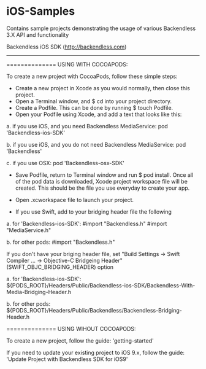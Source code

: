 iOS-Samples
===========

Contains sample projects demonstrating the usage of various Backendless 3.X API and functionality

Backendless iOS SDK (http://backendless.com)
_____________________________________________

============== USING WITH COCOAPODS:

To create a new project with CocoaPods, follow these simple steps:

- Create a new project in Xcode as you would normally, then close this project.
- Open a Terminal window, and $ cd into your project directory.
- Create a Podfile. This can be done by running $ touch Podfile.
- Open your Podfile using Xcode, and add a text that looks like this:

a. if you use iOS, and you need Backendless MediaService: 
pod 'Backendless-ios-SDK'

b. if you use iOS, and you do not need Backendless MediaService:
pod 'Backendless'

c. if you use OSX:
pod 'Backendless-osx-SDK'

- Save Podfile, return to Terminal window and run $ pod install. Once all of the pod data is downloaded, Xcode project workspace file will be created. This should be the file you use everyday to create your app.
- Open .xcworkspace file to launch your project.

- If you use Swift, add to your bridging header file the following

a. for 'Backendless-ios-SDK':
  #import "Backendless.h"
  #import "MediaService.h"

b. for other pods:
  #import "Backendless.h"

If you don't have your briging header file, set "Build Settings -> Swift Compiler ... -> Objective-C Bridgeing Header" (SWIFT_OBJC_BRIDGING_HEADER) option

a. for 'Backendless-ios-SDK':
${PODS_ROOT}/Headers/Public/Backendless-ios-SDK/Backendless-With-Media-Bridging-Header.h

b. for other pods:
${PODS_ROOT}/Headers/Public/Backendless/Backendless-Bridging-Header.h


============== USING WIHOUT COCOAPODS:

To create a new project, follow the guide: 'getting-started'

If you need to update your existing project to iOS 9.x, follow the guide: 'Update Project with Backendless SDK for iOS9'
